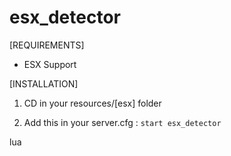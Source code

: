 # esx_detector

[REQUIREMENTS]
  
  * ESX Support

[INSTALLATION]

1) CD in your resources/[esx] folder

2) Add this in your server.cfg :
``start esx_detector``

lua